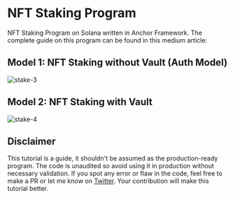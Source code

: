 # NFT Staking Program
NFT Staking Program on Solana written in Anchor Framework.
The complete guide on this program can be found in this medium article: 

## Model 1: NFT Staking without Vault (Auth Model)
![stake-3](https://github.com/0xShuk/NFT-Staking-Program/assets/83659045/d528fab4-a0e5-47b3-9f9d-6cc5a5ee11c1)

## Model 2: NFT Staking with Vault
![stake-4](https://github.com/0xShuk/NFT-Staking-Program/assets/83659045/7dcf1748-02c8-44e4-a442-4af0b999b500)

## Disclaimer
This tutorial is a guide, it shouldn't be assumed as the production-ready program. The code is unaudited so avoid using it in production without necessary validation. If you spot any error or flaw in the code, feel free to make a PR or let me know on [Twitter](https://twitter.com/0xShuk). Your contribution will make this tutorial better.




